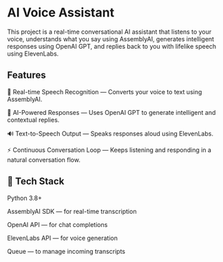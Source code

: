 <h1> AI Voice Assistant </h1>

This project is a real-time conversational AI assistant that listens to your voice, understands what you say using AssemblyAI, generates intelligent responses using OpenAI GPT, and replies back to you with lifelike speech using ElevenLabs.



<h2> Features </h2> 

🎤 Real-time Speech Recognition — Converts your voice to text using AssemblyAI.

🧠 AI-Powered Responses — Uses OpenAI GPT to generate intelligent and contextual replies.

🔊 Text-to-Speech Output — Speaks responses aloud using ElevenLabs.

⚡ Continuous Conversation Loop — Keeps listening and responding in a natural conversation flow.


<h2> 🧩 Tech Stack </h2>

Python 3.8+

AssemblyAI SDK — for real-time transcription

OpenAI API — for chat completions

ElevenLabs API — for voice generation

Queue — to manage incoming transcripts





